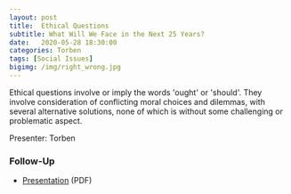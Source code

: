 ```yaml
---
layout: post
title:  Ethical Questions
subtitle: What Will We Face in the Next 25 Years?
date:   2020-05-28 18:30:00
categories: Torben
tags: [Social Issues]
bigimg: /img/right_wrong.jpg
---
```


Ethical questions involve or imply the words 'ought' or 'should'. They involve consideration of conflicting moral choices and dilemmas, with several alternative solutions, none of which is without some challenging or problematic aspect.

Presenter: Torben

### Follow-Up

* [Presentation](/assets/present/2020/ethical_questions.pdf) (PDF)
